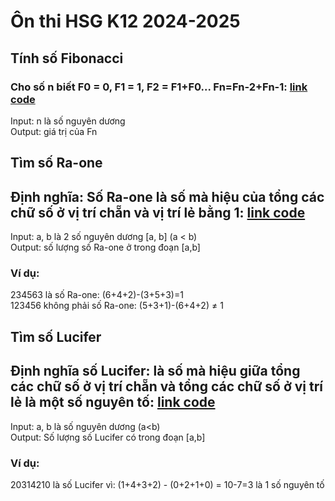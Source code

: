 # Ôn thi HSG K12 2024-2025

## Tính số Fibonacci
### Cho số n biết F0 = 0, F1 = 1, F2 = F1+F0... Fn=Fn-2+Fn-1: [link code](https://github.com/ianTuG/hsg/blob/main/fibonacci.py)
Input: n là số nguyên dương </br>
Output: giá trị của Fn

## Tìm số Ra-one
## Định nghĩa: Số Ra-one là số mà hiệu của tổng các chữ số ở vị trí chẵn và vị trí lẻ bằng 1: [link code](https://github.com/ianTuG/hsg/blob/main/raone.py)
Input: a, b là 2 số nguyên dương [a, b] (a < b)</br>
Output: số lượng số Ra-one ở trong đoạn [a,b]</br>
### Ví dụ:</br>
234563 là số Ra-one: (6+4+2)-(3+5+3)=1</br>
123456 không phải số Ra-one: (5+3+1)-(6+4+2) ≠ 1

## Tìm số Lucifer
## Định nghĩa số Lucifer: là số mà hiệu giữa tổng các chữ số ở vị trí chẵn và tổng các chữ số ở vị trí lẻ là một số nguyên tố: [link code](https://github.com/ianTuG/hsg/blob/main/lucifer.py)
Input: a, b là số nguyên dương (a<b)</br>
Output: Số lượng số Lucifer có trong đoạn [a,b]
### Ví dụ:
20314210 là số Lucifer vì: (1+4+3+2) - (0+2+1+0) = 10-7=3 là 1 số nguyên tố

